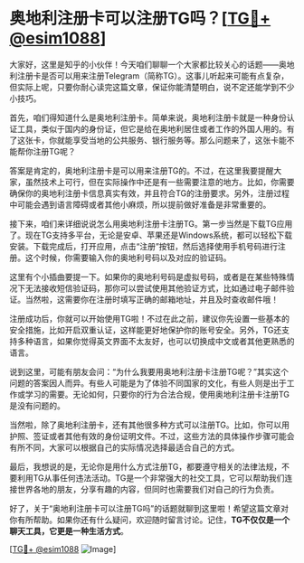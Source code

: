 # 奥地利注册卡可以注册TG吗？[[TG💪+ @esim1088](https://t.me/s/esim1088)]

大家好，这里是知乎的小伙伴！今天咱们聊聊一个大家都比较关心的话题——奥地利注册卡是否可以用来注册Telegram（简称TG）。这事儿听起来可能有点复杂，但实际上呢，只要你耐心读完这篇文章，保证你能清楚明白，说不定还能学到不少小技巧。

首先，咱们得知道什么是奥地利注册卡。简单来说，奥地利注册卡就是一种身份认证工具，类似于国内的身份证，但它是给在奥地利居住或者工作的外国人用的。有了这张卡，你就能享受当地的公共服务、银行服务等。那么问题来了，这张卡能不能帮你注册TG呢？

答案是肯定的，奥地利注册卡是可以用来注册TG的。不过，在这里我要提醒大家，虽然技术上可行，但在实际操作中还是有一些需要注意的地方。比如，你需要确保你的奥地利注册卡信息真实有效，并且符合TG的注册要求。另外，注册过程中可能会遇到语言障碍或者其他小麻烦，所以提前做好准备是非常重要的。

接下来，咱们来详细说说怎么用奥地利注册卡注册TG。第一步当然是下载TG应用了。现在TG支持多平台，无论是安卓、苹果还是Windows系统，都可以轻松下载安装。下载完成后，打开应用，点击“注册”按钮，然后选择使用手机号码进行注册。这个时候，你需要输入你的奥地利号码以及对应的验证码。

这里有个小插曲要提一下。如果你的奥地利号码是虚拟号码，或者是在某些特殊情况下无法接收短信验证码，那你可以尝试使用其他验证方式，比如通过电子邮件验证。当然啦，这需要你在注册时填写正确的邮箱地址，并且及时查收邮件哦！

注册成功后，你就可以开始使用TG啦！不过在此之前，建议你先设置一些基本的安全措施，比如开启双重认证，这样能更好地保护你的账号安全。另外，TG还支持多种语言，如果你觉得英文界面不太友好，也可以切换成中文或者其他更熟悉的语言。

说到这里，可能有朋友会问：“为什么我要用奥地利注册卡注册TG呢？”其实这个问题的答案因人而异。有些人可能是为了体验不同国家的文化，有些人则是出于工作或学习的需要。无论如何，只要你的行为合法合规，使用奥地利注册卡注册TG是没有问题的。

当然啦，除了奥地利注册卡，还有其他很多种方式可以注册TG。比如，你可以用护照、签证或者其他有效的身份证明文件。不过，这些方法的具体操作步骤可能会有所不同，大家可以根据自己的实际情况选择最适合自己的方式。

最后，我想说的是，无论你是用什么方式注册TG，都要遵守相关的法律法规，不要利用TG从事任何违法活动。TG是一个非常强大的社交工具，它可以帮助我们连接世界各地的朋友，分享有趣的内容，但同时也需要我们对自己的行为负责。

好了，关于“奥地利注册卡可以注册TG吗”的话题就聊到这里啦！希望这篇文章对你有所帮助。如果你还有什么疑问，欢迎随时留言讨论。记住，**TG不仅仅是一个聊天工具，它更是一种生活方式**。

[[TG💪+ @esim1088](https://t.me/s/esim1088) ![Image](https://i.postimg.cc/4NQfJmqS/Snipaste-2025-05-13-00-14-12.png)]